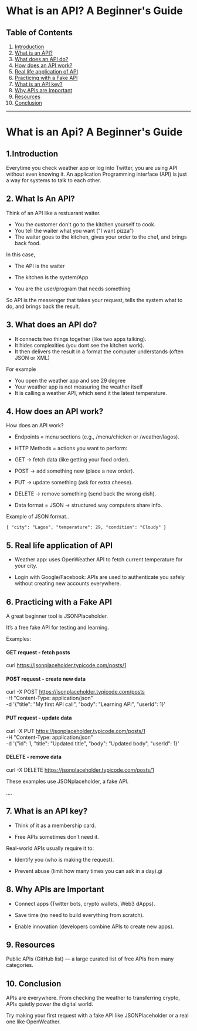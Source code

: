 # What is an API? A Beginner's Guide

## Table of Contents
1. [Introduction](#1-introduction)
2. [What is an API?](#2-what-is-an-api)
3. [What does an API do?](#3-what-does-an-api-do)
4. [How does an API work?](#4-how-does-an-api-work)
5. [Real life application of API](#5-real-life-application-of-api)
6. [Practicing with a Fake API](#6-practicing-with-a-fake-api)
7. [What is an API key?](#7-what-is-an-api-key)
8. [Why APIs are Important](#8-why-apis-are-important)
9. [Resources](#9-Resources)
10. [Conclusion](#10-conclusion)
---

 # What is an Api? A Beginner's Guide

 ## 1.Introduction
 Everytime you check weather app or log into Twitter, you are using API without even knowing it.
 An application Programming interface (API) is just a way for systems to talk to each other.

 ## 2. What Is An API?
 Think of an API like a restuarant waiter.
 - You the customer don't go to the kitchen yourself to cook.
 - You tell the waiter what you want ("I want pizza")
 - The waiter goes to the kitchen, gives your order to the chef, and brings back food.

 In this case,
 - The API is the waiter

 - The kitchen is the system/App

 - You are the user/program that needs something

 So API is the messenger that takes your  request, tells the system what to do, and brings back the result.

 ## 3. What does an API do?
 - It connects two things together (like two apps talking).
 - It hides complexities (you dont see the kitchen work).
 - It then delivers the result in a format the computer understands (often JSON or XML)

 For example
 - You open the weather app and see 29 degree
 - Your weather app is not measuring the weather itself
 - It is calling a weather API, which send it the latest temperature.

 ## 4. How does an API work?

How does an API work?

- Endpoints = menu sections (e.g., /menu/chicken or /weather/lagos).

- HTTP Methods = actions you want to perform:

- GET → fetch data (like getting your food order).

- POST → add something new (place a new order).

- PUT → update something (ask for extra cheese).

- DELETE → remove something (send back the wrong dish).

- Data format = JSON → structured way computers share info.

Example of JSON format..


`{
  "city": "Lagos",
  "temperature": 29,
  "condition": "Cloudy"
 } `

## 5. Real life application of API

- Weather app: uses OpenWeather API to fetch current temperature for your city.

- Login with Google/Facebook: APIs are used to authenticate you safely without creating new accounts everywhere.

## 6. Practicing with a Fake API

A great beginner tool is JSONPlaceholder.

It’s a free fake API for testing and learning.



Examples:
#### GET request - fetch posts
curl https://jsonplaceholder.typicode.com/posts/1

#### POST request - create new data
curl -X POST https://jsonplaceholder.typicode.com/posts \
-H "Content-Type: application/json" \
-d '{"title": "My first API call", "body": "Learning API", "userId": 1}' 

#### PUT request - update data
curl -X PUT https://jsonplaceholder.typicode.com/posts/1 \
     -H "Content-Type: application/json" \
-d '{"id": 1, "title": "Updated title", "body": "Updated body", "userId": 1}'

#### DELETE  - remove data
curl -X DELETE https://jsonplaceholder.typicode.com/posts/1

These examples use JSONplaceholder, a fake API.

....

## 7. What is an API key?

- Think of it as a membership card.

- Free APIs sometimes don’t need it.

 Real-world APIs usually require it to:

- Identify you (who is making the request).

- Prevent abuse (limit how many times you can ask in a day).gi

## 8. Why APIs are Important

- Connect apps (Twitter bots, crypto wallets, Web3 dApps).

- Save time (no need to build everything from scratch).

- Enable innovation (developers combine APIs to create new apps).

## 9. Resources
Public APIs (GitHub list) — a large curated list of free APIs from many categories.


## 10. Conclusion

APIs are everywhere. From checking the weather to transferring crypto, APIs quietly power the digital world.

Try making your first request with a fake API like JSONPlaceholder or a real one like OpenWeather.



